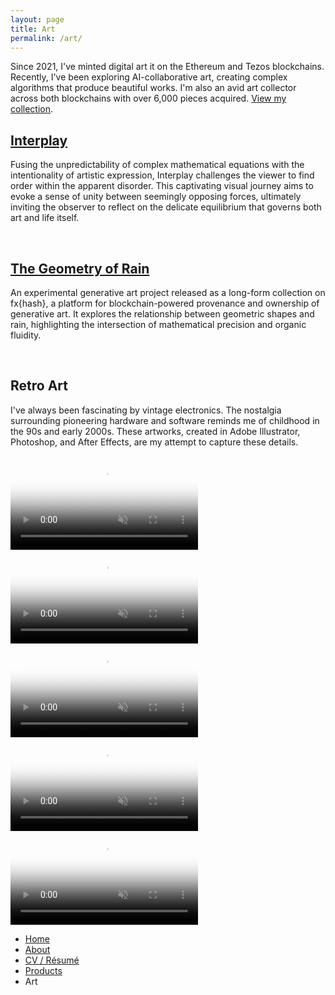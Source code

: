 ```yaml
---
layout: page
title: Art
permalink: /art/
---
```


<p class="sub-heading">Since 2021, I've minted digital art it on the Ethereum and Tezos blockchains. Recently, I've been exploring AI-collaborative art, creating complex algorithms that produce beautiful works. I'm also an avid art collector across both blockchains with over 6,000 pieces acquired. <a href="/art/collection">View my collection</a>.</p>

<h2><a href="/art/interplay">Interplay</a></h2>
<p>Fusing the unpredictability of complex mathematical equations with the intentionality of artistic expression, Interplay challenges the viewer to find order within the apparent disorder. This captivating visual journey aims to evoke a sense of unity between seemingly opposing forces, ultimately inviting the observer to reflect on the delicate equilibrium that governs both art and life itself.</p>

<div class="gallery">
    <img src="/assets/images/example-1.jpg" alt="">
    <img src="/assets/images/example-2.jpg" alt="">
    <img src="/assets/images/example-3.jpg" alt="">
</div>

<h2><a href="https://www.fxhash.xyz/generative/26011" target="_blank">The Geometry of Rain</a></h2>
<p>An experimental generative art project released as a long-form collection on fx{hash}, a platform for blockchain-powered provenance and ownership of generative art. It explores the relationship between geometric shapes and rain, highlighting the intersection of mathematical precision and organic fluidity.</p>

<div class="gallery">
    <img src="/assets/images/geometry-of-rain-1.jpg" alt="">
    <img src="/assets/images/geometry-of-rain-2.jpg" alt="">
    <img src="/assets/images/geometry-of-rain-3.jpg" alt="">
</div>

<h2>Retro Art</h2>
<p>I've always been fascinating by vintage electronics. The nostalgia surrounding pioneering hardware and software reminds me of childhood in the 90s and early 2000s. These artworks, created in Adobe Illustrator, Photoshop, and After Effects, are my attempt to capture these details.</p>

<div class="gallery">
    <video src="https://assets.foundation.app/Yp/7t/QmWqgWCRAu3i2mRijPRZTx7MjsFR3n22mShdoLfxE7Yp7t/nft.mp4" poster="https://assets.foundation.app/Yp/7t/QmWqgWCRAu3i2mRijPRZTx7MjsFR3n22mShdoLfxE7Yp7t/nft.jpg" loop autoplay playsinline muted></video>
    <video src="https://assets.foundation.app/Ao/Rb/Qmat1vnGdnXwouugmuBmZ8uoLhD9MR28VvHZSmiY4NAoRb/nft.mp4" poster="https://assets.foundation.app/Ao/Rb/Qmat1vnGdnXwouugmuBmZ8uoLhD9MR28VvHZSmiY4NAoRb/nft.jpg" loop autoplay playsinline muted></video>
    <video src="https://assets.foundation.app/8U/Ej/QmT8EPj6Kthegun1Aw2nSL8DUQaj8tEAgNhgZPwa5S8UEj/nft.mp4" poster="https://assets.foundation.app/8U/Ej/QmT8EPj6Kthegun1Aw2nSL8DUQaj8tEAgNhgZPwa5S8UEj/nft.jpg" loop autoplay playsinline muted></video>
    <video src="https://assets.foundation.app/AW/pv/QmaAAX2qQj7KW8bkmhrAYaKut4o96o9CjAvTKQKarKAWpv/nft.mp4" poster="https://assets.foundation.app/AW/pv/QmaAAX2qQj7KW8bkmhrAYaKut4o96o9CjAvTKQKarKAWpv/nft.jpg" loop autoplay playsinline muted></video>
    <video src="https://assets.foundation.app/US/En/QmTCac6iUsjKG93FFyRAW6gMhkQD3gYNgsQJhUrr7sUSEn/nft.mp4" poster="https://assets.foundation.app/US/En/QmTCac6iUsjKG93FFyRAW6gMhkQD3gYNgsQJhUrr7sUSEn/nft.jpg" loop autoplay playsinline muted></video>
</div>

<ul class="text-2xl list-none mt-12 ml-0 pl-0">
    <li><a class="font-light" href="/">Home</a></li>
    <li><a class="font-light" href="/about">About</a></li>
    <li><a class="font-light" href="/resume">CV / Résumé</a></li>
    <li><a class="font-light" href="/products">Products</a></li>
    <li class="selected">Art</li>
</ul>
